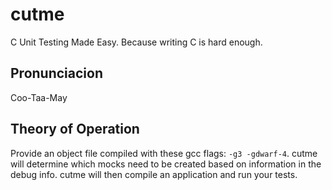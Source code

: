 # cutme

C Unit Testing Made Easy. Because writing C is hard enough.

## Pronunciacion

Coo-Taa-May

## Theory of Operation

Provide an object file compiled with these gcc flags: `-g3 -gdwarf-4`.
cutme will determine which mocks need to be created based on information in the debug info.
cutme will then compile an application and run your tests.

